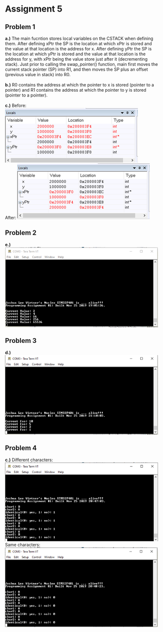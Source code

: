 # Assignment 5

## Problem 1
**a.)** The main fucntion stores local variables on the CSTACK when defining them.
After defining xPtr the SP is the location at which xPtr is stored and the value at that location is the address for x.
After defining yPtr the SP is the location at which yPtr is stored and the value at that location is the address for y, with xPtr being the value store just after it (decrementing stack).
Just prior to calling the swap_pointer() function, main first moves the current stack pointer (SP) into R1, and then moves the SP plus an offset (previous value in stack) into R0.
\
\
**b.)** R0 contains the address at which the pointer to x is stored (pointer to a pointer) and R1 contains the address at which the pointer to y is stored (pointer to a pointer).
\
\
**c.)** Before: ![problem 1 before](pictures/p1_before.PNG)
\
After: ![problem 1 after](pictures/p1_after.PNG)

## Problem 2
**e.)** ![problem 2](pictures/p2.PNG)

## Problem 3
**d.)** ![problem 3](pictures/p3.PNG)

## Problem 4
**c.)** Different characters: ![problem 4 different characters](pictures/p4_diff.PNG)
\
Same characters: ![problem 4 same characters](pictures/p4_same.PNG)
